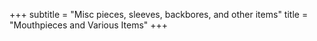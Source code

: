 +++
subtitle = "Misc pieces, sleeves, backbores, and other items"
title = "Mouthpieces and Various Items"
+++
